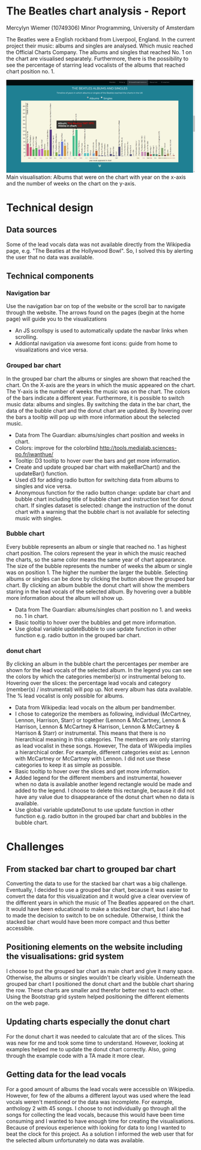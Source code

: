 # The Beatles chart analysis - Report #

Mercylyn Wiemer (10749306)
Minor Programming, University of Amsterdam

The Beatles were a English rockband from Liverpool, England. In the current
project their music: albums and singles are analysed. Which music reached the
Official Charts Company. The albums and singles that reached No. 1 on the chart
are visualised separately. Furthermore, there is the possibility to see the
percentage of starring lead vocalists of the albums that reached chart position no. 1.


![](doc/chart_overview.png)
Main visualisation: Albums that were on the chart with year on the x-axis and the number of weeks on the chart on the y-axis.

# Technical design #

## Data sources ##
Some of the lead vocals data was not available directly from the Wikipedia page, e.g.
"The Beatles at the Hollywood Bowl". So, I solved this by alerting the user that no data was available.

## Technical components ##
### Navigation bar ###
Use the navigation bar on top of the website or the scroll bar to navigate through the website. The arrows found on the pages (begin at the home page) will guide you to the visualizations

* An JS scrollspy is used to automatically update the navbar links when scrolling.
* Addiontal navigation via awesome font icons: guide from home to visualizations and vice versa.

### Grouped bar chart ###
In the grouped bar chart the albums or singles are shown that reached the chart.
On the X-axis are the years in which the music appeared on the chart. The
Y-axis is the number of weeks the music was on the chart. The colors of the bars
indicate a different year. Furthermore, it is possible to switch music data:
albums and singles. By switching the data in the bar chart, the data of the
bubble chart and the donut chart are updated. By hovering over the bars a tooltip
will pop up with more information about the selected music.

* Data from The Guardian: albums/singles chart position and weeks in chart.
* Colors: improve for the colorblind http://tools.medialab.sciences-po.fr/iwanthue/
* Tooltip: D3 tooltip to hover over the bars and get more information.
* Create and update grouped bar chart with makeBarChart() and the updateBar() function.
* Used d3 for adding radio button for switching data from albums to singles and vice versa.
* Anonymous function for the radio button change: update bar chart and bubble chart including title of bubble chart and instruction text for donut chart. If singles dataset is selected: change the instruction of the donut chart with a warning that the bubble chart is not available for selecting music with singles.

### Bubble chart ###
Every bubble represents an album or single that reached no. 1 as highest chart position.
The colors represent the year in which the music reached the charts, so the same color means the same year of
chart appearance. The size of the bubble represents the number of weeks the album or single was on position 1.
The higher the number the larger the bubble. Selecting albums or singles can be done by clicking the button
above the grouped bar chart. By clicking an album bubble the donut chart will show
the members staring in the lead vocals of the selected album. By hovering over
a bubble more information about the album will show up.

* Data from The Guardian: albums/singles chart position no 1. and weeks no. 1 in chart.
* Basic tooltip to hover over the bubbles and get more information.
* Use global variable updateBubble to use update function in other function e.g.
    radio button in the grouped bar chart.

### donut chart ###
By clicking an album in the bubble chart the percentages per member are shown for
the lead vocals of the selected album. In the legend you can see the colors by
which the categories member(s) or instrumental belong to. Hovering over the slices:
the percentage lead vocals and category (member(s) / instrumental) will pop up.
Not every album has data available. The % lead vocalist is only possible for albums.

* Data from Wikipedia: lead vocals on the album per bandmember.
* I chose to categorize the members as following, individual (McCartney, Lennon,
    Harrison, Starr) or together (Lennon & McCartney, Lennon & Harrison, Lennon
    & McCartney & Harrison, Lennon & McCartney & Harrison & Starr) or instrumental.
    This means that there is no hierarchical meaning in this categories. The
    members are only starring as lead vocalist in these songs. However, The
    data of Wikipedia implies a hierarchical order. For example, different
    categories exist as: Lennon with McCartney or McCartney with Lennon. I did
    not use these categories to keep it as simple as possible.
* Basic tooltip to hover over the slices and get more information.
* Added legend for the different members and instrumental, however when no data
    is available another legend rectangle would be made and added to the legend.
    I choose to delete this rectangle, because it did not have any value due to
    disappearance of the donut chart when no data is available.
* Use global variable updateDonut to use update function in other function e.g.
    radio button in the grouped bar chart and bubbles in the bubble chart.

# Challenges #
## From stacked bar chart to grouped bar chart ##

Converting the data to use for the stacked bar chart was a big challenge.
Eventually, I decided to use a grouped bar chart, because it was easier to
convert the data for this visualization and it would give a clear overview of
the different years in which the music of The Beatles appeared on the chart.
It would have been educational to make a stacked bar chart, but I also had to
made the decision to switch to be on schedule. Otherwise, I think the stacked bar
chart would have been more compact and thus better accessible.

## Positioning elements on the website including the visualisations: grid system ##
I choose to put the grouped bar chart as main chart and give it many space.
Otherwise, the albums or singles wouldn't be clearly visible. Underneath the
grouped bar chart I positioned the donut chart and the bubble chart sharing the
row. These charts are smaller and therefor better next to each other. Using the
Bootstrap grid system helped positioning the different elements on the web page.

## Updating charts especially the donut chart ##
For the donut chart it was needed to calculate that arc of the slices. This was
new for me and took some time to understand. However, looking at examples helped
me to update the donut chart correctly. Also, going through the
example code with a TA made it more clear.

## Getting data for the lead vocals ##
For a good amount of albums the lead vocals were accessible on Wikipedia. However,
for few of the albums a different layout was used where the lead vocals weren't
mentioned or the data was incomplete. For example, anthology 2 with 45 songs. I choose
to not individually go through all the songs for collecting the lead vocals, because
this would have been time consuming and I wanted to have enough time for creating the
visualisations. Because of previous experience with looking for data to long I
wanted to beat the clock for this project. As a solution I informed the web user
that for the selected album unfortunately no data was available.
